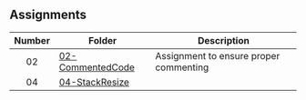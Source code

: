 ## Assignments

| Number | Folder | Description |
| :----: | ------ | ----------- |
|02|<a href="https://github.com/Kyrie-Ma/3013-ALG-Ma/blob/master/Assignments/02-CommentedCode/main.cpp/" >02-CommentedCode| Assignment to ensure proper commenting|
|04|<a href="https://github.com/Kyrie-Ma/3013-ALG-Ma/tree/master/Assignments/04-StackResize/" >04-StackResize|
